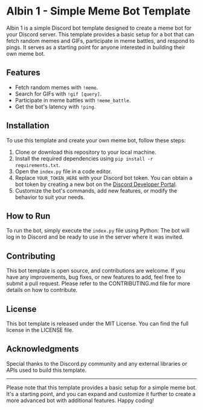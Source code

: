 # Albin 1 - Simple Meme Bot Template

Albin 1 is a simple Discord bot template designed to create a meme bot for your Discord server. This template provides a basic setup for a bot that can fetch random memes and GIFs, participate in meme battles, and respond to pings. It serves as a starting point for anyone interested in building their own meme bot.

## Features

- Fetch random memes with `!meme`.
- Search for GIFs with `!gif [query]`.
- Participate in meme battles with `!meme_battle`.
- Get the bot's latency with `!ping`.

## Installation

To use this template and create your own meme bot, follow these steps:

1. Clone or download this repository to your local machine.
2. Install the required dependencies using `pip install -r requirements.txt`.
3. Open the `index.py` file in a code editor.
4. Replace `YOUR_TOKEN_HERE` with your Discord bot token. You can obtain a bot token by creating a new bot on the [Discord Developer Portal](https://discord.com/developers/applications).
5. Customize the bot's commands, add new features, or modify the behavior to suit your needs.

## How to Run

To run the bot, simply execute the `index.py` file using Python:
The bot will log in to Discord and be ready to use in the server where it was invited.

## Contributing

This bot template is open source, and contributions are welcome. If you have any improvements, bug fixes, or new features to add, feel free to submit a pull request. Please refer to the CONTRIBUTING.md file for more details on how to contribute.

## License

This bot template is released under the MIT License. You can find the full license in the LICENSE file.

## Acknowledgments

Special thanks to the Discord.py community and any external libraries or APIs used to build this template.

---

Please note that this template provides a basic setup for a simple meme bot. It's a starting point, and you can expand and customize it further to create a more advanced bot with additional features. Happy coding!
